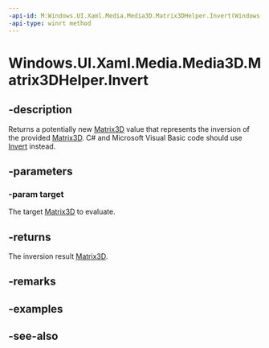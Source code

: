 ```yaml
---
-api-id: M:Windows.UI.Xaml.Media.Media3D.Matrix3DHelper.Invert(Windows.UI.Xaml.Media.Media3D.Matrix3D)
-api-type: winrt method
---
```


<!-- Method syntax
public Windows.UI.Xaml.Media.Media3D.Matrix3D Invert(Windows.UI.Xaml.Media.Media3D.Matrix3D target)
-->

# Windows.UI.Xaml.Media.Media3D.Matrix3DHelper.Invert

## -description
Returns a potentially new [Matrix3D](matrix3d.md) value that represents the inversion of the provided [Matrix3D](matrix3d.md). C# and Microsoft Visual Basic code should use [Invert](/dotnet/api/windows.ui.xaml.media.media3d.matrix3d.invert) instead.



## -parameters
### -param target
The target [Matrix3D](matrix3d.md) to evaluate.

## -returns
The inversion result [Matrix3D](matrix3d.md).

## -remarks

## -examples

## -see-also

